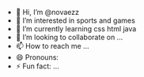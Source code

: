 - 👋 Hi, I’m @novaezz
- 👀 I’m interested in sports and games
- 🌱 I’m currently learning  css html java
- 💞️ I’m looking to collaborate on ...
- 📫 How to reach me ...
- 😄 Pronouns: 
- ⚡ Fun fact: ...

<!---
novaezz/novaezz is a ✨ special ✨ repository because its `README.md` (this file) appears on your GitHub profile.
You can click the Preview link to take a look at your changes.
--->
